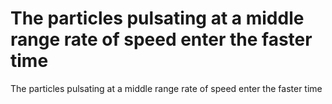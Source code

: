 # The particles pulsating at a middle range rate of speed enter the faster time

The particles pulsating at a middle range rate of speed enter the faster time